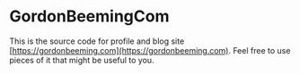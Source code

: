 # GordonBeemingCom

This is the source code for profile and blog site [https://gordonbeeming.com](https://gordonbeeming.com). Feel free to use pieces of it that might be useful to you.

